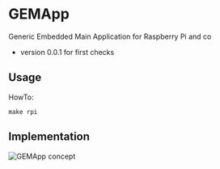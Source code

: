 # GEMApp #
Generic Embedded Main Application for Raspberry Pi and co

- version 0.0.1 for first checks

## Usage ##

HowTo:
```
make rpi
```

## Implementation ##

![GEMApp concept](https://lucid.app/publicSegments/view/e0d773f4-2352-40b0-a88d-740c0895ebc5/image.png "Concept")
